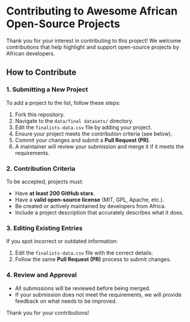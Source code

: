 # Contributing to Awesome African Open-Source Projects

Thank you for your interest in contributing to this project! We welcome contributions that help highlight and support open-source projects by African developers.

## How to Contribute

### 1. Submitting a New Project
To add a project to the list, follow these steps:

1. Fork this repository.
2. Navigate to the `data/final datasets/` directory.
3. Edit the `finalists-data.csv` file by adding your project.
4. Ensure your project meets the contribution criteria (see below).
5. Commit your changes and submit a **Pull Request (PR)**.
6. A maintainer will review your submission and merge it if it meets the requirements.

### 2. Contribution Criteria
To be accepted, projects must:
- Have **at least 200 GitHub stars**.
- Have a **valid open-source license** (MIT, GPL, Apache, etc.).
- Be created or actively maintained by developers from Africa.
- Include a project description that accurately describes what it does.

### 3. Editing Existing Entries
If you spot incorrect or outdated information:
1. Edit the `finalists-data.csv` file with the correct details.
2. Follow the same **Pull Request (PR)** process to submit changes.

### 4. Review and Approval
- All submissions will be reviewed before being merged.
- If your submission does not meet the requirements, we will provide feedback on what needs to be improved.

Thank you for your contributions!
